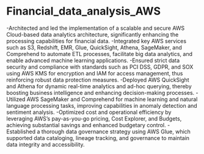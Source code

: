 # Financial_data_analysis_AWS

-Architected and led the implementation of a scalable and secure AWS Cloud-based data analytics architecture, significantly enhancing the processing capabilities for financial data.
-Integrated key AWS services such as S3, Redshift, EMR, Glue, QuickSight, Athena, SageMaker, and Comprehend to automate ETL processes, facilitate big data analytics, and enable advanced machine learning applications.
-Ensured strict data security and compliance with standards such as PCI DSS, GDPR, and SOX using AWS KMS for encryption and IAM for access management, thus reinforcing robust data protection measures.
-Deployed AWS QuickSight and Athena for dynamic real-time analytics and ad-hoc querying, thereby boosting business intelligence and enhancing decision-making processes.
-Utilized AWS SageMaker and Comprehend for machine learning and natural language processing tasks, improving capabilities in anomaly detection and sentiment analysis.
-Optimized cost and operational efficiency by leveraging AWS’s pay-as-you-go pricing, Cost Explorer, and Budgets, achieving substantial savings and enhanced budgetary control.
-Established a thorough data governance strategy using AWS Glue, which supported data cataloging, lineage tracking, and governance to maintain data integrity and accessibility.
